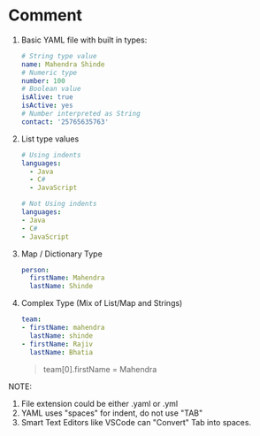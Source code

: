 # Comment

1. Basic YAML file with built in types:

	```yaml
	# String type value
	name: Mahendra Shinde
	# Numeric type
	number: 100
	# Boolean value
	isAlive: true 
	isActive: yes
	# Number interpreted as String
	contact: '25765635763'
	```

1. List type values


	```yaml
	# Using indents
	languages:
	  - Java
	  - C#
	  - JavaScript
	```

	```yaml
	# Not Using indents
	languages:
	- Java
	- C#
	- JavaScript
	```

1.	Map / Dictionary Type

	```yaml
	person: 
	  firstName: Mahendra
	  lastName: Shinde
	```

1.	Complex Type (Mix of List/Map and Strings)

	```yaml
	team:
	- firstName: mahendra
	  lastName: shinde
	- firstName: Rajiv
	  lastName: Bhatia
	```

	> team[0].firstName = Mahendra

NOTE:	
1. File extension could be either .yaml or .yml
1. YAML uses "spaces" for indent, do not use "TAB"
1. Smart Text Editors like VSCode can "Convert" Tab into spaces.	